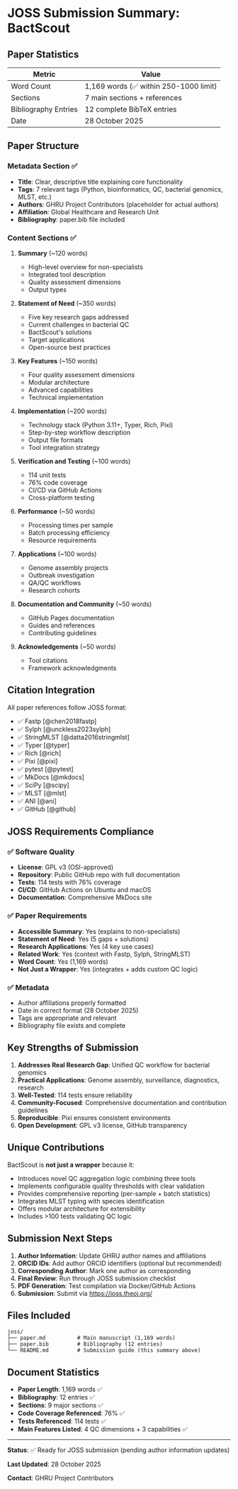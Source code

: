 # JOSS Submission Summary: BactScout

## Paper Statistics

| Metric | Value |
|--------|-------|
| Word Count | 1,169 words (✅ within 250-1000 limit) |
| Sections | 7 main sections + references |
| Bibliography Entries | 12 complete BibTeX entries |
| Date | 28 October 2025 |

## Paper Structure

### Metadata Section ✅
- **Title**: Clear, descriptive title explaining core functionality
- **Tags**: 7 relevant tags (Python, bioinformatics, QC, bacterial genomics, MLST, etc.)
- **Authors**: GHRU Project Contributors (placeholder for actual authors)
- **Affiliation**: Global Healthcare and Research Unit
- **Bibliography**: paper.bib file included

### Content Sections ✅

1. **Summary** (~120 words)
   - High-level overview for non-specialists
   - Integrated tool description
   - Quality assessment dimensions
   - Output types

2. **Statement of Need** (~350 words)
   - Five key research gaps addressed
   - Current challenges in bacterial QC
   - BactScout's solutions
   - Target applications
   - Open-source best practices

3. **Key Features** (~150 words)
   - Four quality assessment dimensions
   - Modular architecture
   - Advanced capabilities
   - Technical implementation

4. **Implementation** (~200 words)
   - Technology stack (Python 3.11+, Typer, Rich, Pixi)
   - Step-by-step workflow description
   - Output file formats
   - Tool integration strategy

5. **Verification and Testing** (~100 words)
   - 114 unit tests
   - 76% code coverage
   - CI/CD via GitHub Actions
   - Cross-platform testing

6. **Performance** (~50 words)
   - Processing times per sample
   - Batch processing efficiency
   - Resource requirements

7. **Applications** (~100 words)
   - Genome assembly projects
   - Outbreak investigation
   - QA/QC workflows
   - Research cohorts

8. **Documentation and Community** (~50 words)
   - GitHub Pages documentation
   - Guides and references
   - Contributing guidelines

9. **Acknowledgements** (~50 words)
   - Tool citations
   - Framework acknowledgments

## Citation Integration

All paper references follow JOSS format:
- ✅ Fastp [@chen2018fastp]
- ✅ Sylph [@unckless2023sylph]
- ✅ StringMLST [@datta2016stringmlst]
- ✅ Typer [@typer]
- ✅ Rich [@rich]
- ✅ Pixi [@pixi]
- ✅ pytest [@pytest]
- ✅ MkDocs [@mkdocs]
- ✅ SciPy [@scipy]
- ✅ MLST [@mlst]
- ✅ ANI [@ani]
- ✅ GitHub [@github]

## JOSS Requirements Compliance

### ✅ Software Quality
- **License**: GPL v3 (OSI-approved)
- **Repository**: Public GitHub repo with full documentation
- **Tests**: 114 tests with 76% coverage
- **CI/CD**: GitHub Actions on Ubuntu and macOS
- **Documentation**: Comprehensive MkDocs site

### ✅ Paper Requirements
- **Accessible Summary**: Yes (explains to non-specialists)
- **Statement of Need**: Yes (5 gaps + solutions)
- **Research Applications**: Yes (4 key use cases)
- **Related Work**: Yes (context with Fastp, Sylph, StringMLST)
- **Word Count**: Yes (1,169 words)
- **Not Just a Wrapper**: Yes (integrates + adds custom QC logic)

### ✅ Metadata
- Author affiliations properly formatted
- Date in correct format (28 October 2025)
- Tags are appropriate and relevant
- Bibliography file exists and complete

## Key Strengths of Submission

1. **Addresses Real Research Gap**: Unified QC workflow for bacterial genomics
2. **Practical Applications**: Genome assembly, surveillance, diagnostics, research
3. **Well-Tested**: 114 tests ensure reliability
4. **Community-Focused**: Comprehensive documentation and contribution guidelines
5. **Reproducible**: Pixi ensures consistent environments
6. **Open Development**: GPL v3 license, GitHub transparency

## Unique Contributions

BactScout is **not just a wrapper** because it:
- Introduces novel QC aggregation logic combining three tools
- Implements configurable quality thresholds with clear validation
- Provides comprehensive reporting (per-sample + batch statistics)
- Integrates MLST typing with species identification
- Offers modular architecture for extensibility
- Includes >100 tests validating QC logic

## Submission Next Steps

1. **Author Information**: Update GHRU author names and affiliations
2. **ORCID IDs**: Add author ORCID identifiers (optional but recommended)
3. **Corresponding Author**: Mark one author as corresponding
4. **Final Review**: Run through JOSS submission checklist
5. **PDF Generation**: Test compilation via Docker/GitHub Actions
6. **Submission**: Submit via https://joss.theoj.org/

## Files Included

```
joss/
├── paper.md          # Main manuscript (1,169 words)
├── paper.bib         # Bibliography (12 entries)
└── README.md         # Submission guide (this summary above)
```

## Document Statistics

- **Paper Length**: 1,169 words ✅
- **Bibliography**: 12 entries ✅
- **Sections**: 9 major sections ✅
- **Code Coverage Referenced**: 76% ✅
- **Tests Referenced**: 114 tests ✅
- **Main Features Listed**: 4 QC dimensions + 3 capabilities ✅

---

**Status**: ✅ Ready for JOSS submission (pending author information updates)

**Last Updated**: 28 October 2025

**Contact**: GHRU Project Contributors
